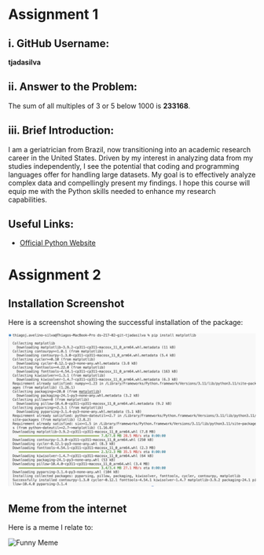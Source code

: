 # Assignment 1

## i. GitHub Username:
**tjadasilva**

## ii. Answer to the Problem:
The sum of all multiples of 3 or 5 below 1000 is **233168**.

## iii. Brief Introduction:
I am a geriatrician from Brazil, now transitioning into an academic research career in the United States. Driven by my interest in analyzing data from my studies independently, I see the potential that coding and programming languages offer for handling large datasets. My goal is to effectively analyze complex data and compellingly present my findings. I hope this course will equip me with the Python skills needed to enhance my research capabilities.

## Useful Links:
- [Official Python Website](https://www.python.org)

# Assignment 2

## Installation Screenshot

Here is a screenshot showing the successful installation of the package:

![Installation Screenshot](./screenshot.png)

## Meme from the internet

Here is a meme I relate to:

![Funny Meme](https://www.boredpanda.com/blog/wp-content/uploads/2022/09/relatable-funny-memes-28-63281fda93e4c__700.jpg)
